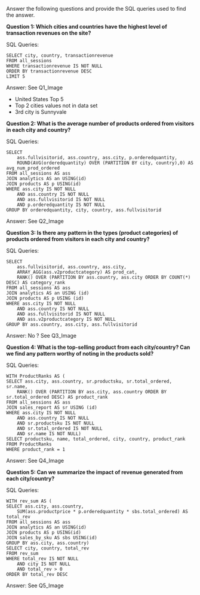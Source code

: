 Answer the following questions and provide the SQL queries used to find the answer.

**Question 1: Which cities and countries have the highest level of transaction revenues on the site?**


SQL Queries:
   
    SELECT city, country, transactionrevenue
    FROM all_sessions
    WHERE transactionrevenue IS NOT NULL
    ORDER BY transactionrevenue DESC
    LIMIT 5
    
Answer: See Q1_Image

- United States Top 5
- Top 2 cities values not in data set
- 3rd  city is Sunnyvale

**Question 2: What is the average number of products ordered from visitors in each city and country?**

SQL Queries:

    SELECT
        ass.fullvisitorid, ass.country, ass.city, p.orderedquantity,
        ROUND(AVG(orderedquantity) OVER (PARTITION BY city, country),0) AS avg_num_prod_ordered
    FROM all_sessions AS ass
    JOIN analytics AS an USING(id)
    JOIN products AS p USING(id)
    WHERE ass.city IS NOT NULL
    	AND ass.country IS NOT NULL
    	AND ass.fullvisitorid IS NOT NULL
    	AND p.orderedquantity IS NOT NULL
    GROUP BY orderedquantity, city, country, ass.fullvisitorid

Answer: See Q2_Image

**Question 3: Is there any pattern in the types (product categories) of products ordered from visitors in each city and country?**

SQL Queries:

    SELECT
        ass.fullvisitorid, ass.country, ass.city,
        ARRAY_AGG(ass.v2productcategory) AS prod_cat,
    	RANK() OVER (PARTITION BY ass.country, ass.city ORDER BY COUNT(*) DESC) AS category_rank
    FROM all_sessions AS ass
    JOIN analytics AS an USING (id)
    JOIN products AS p USING (id)
    WHERE ass.city IS NOT NULL
        AND ass.country IS NOT NULL
        AND ass.fullvisitorid IS NOT NULL
        AND ass.v2productcategory IS NOT NULL
    GROUP BY ass.country, ass.city, ass.fullvisitorid

Answer: No ? See Q3_Image

**Question 4: What is the top-selling product from each city/country? Can we find any pattern worthy of noting in the products sold?**

SQL Queries:

    WITH ProductRanks AS (
    SELECT ass.city, ass.country, sr.productsku, sr.total_ordered, sr.name,
        RANK() OVER (PARTITION BY ass.city, ass.country ORDER BY sr.total_ordered DESC) AS product_rank
    FROM all_sessions AS ass
    JOIN sales_report AS sr USING (id)
    WHERE ass.city IS NOT NULL
        AND ass.country IS NOT NULL
        AND sr.productsku IS NOT NULL
        AND sr.total_ordered IS NOT NULL
        AND sr.name IS NOT NULL)
    SELECT productsku, name, total_ordered, city, country, product_rank
    FROM ProductRanks
    WHERE product_rank = 1

Answer: See Q4_Image

**Question 5: Can we summarize the impact of revenue generated from each city/country?**

SQL Queries:

    WITH rev_sum AS (
    SELECT ass.city, ass.country,
        SUM(ass.productprice * p.orderedquantity * sbs.total_ordered) AS total_rev
    FROM all_sessions AS ass
    JOIN analytics AS an USING(id)
    JOIN products AS p USING(id)
    JOIN sales_by_sku AS sbs USING(id)
    GROUP BY ass.city, ass.country)
    SELECT city, country, total_rev
    FROM rev_sum
    WHERE total_rev IS NOT NULL
    	AND city IS NOT NULL
    	AND total_rev > 0
    ORDER BY total_rev DESC

Answer: See Q5_Image







